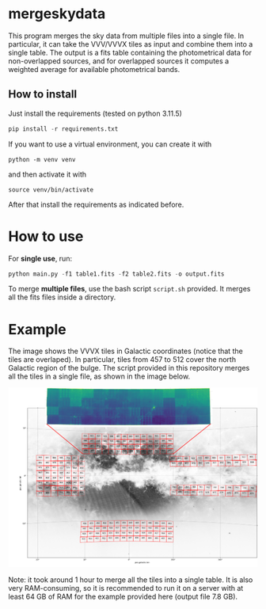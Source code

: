 # mergeskydata

This program merges the sky data from multiple files into a single file. In particular, it can take the VVV/VVVX tiles as input and combine them into a single table. The output is a fits table containing the photometrical data for non-overlapped sources, and for overlapped sources it computes a weighted average for available photometrical bands.

## How to install

Just install the requirements  (tested on python 3.11.5)
```python
pip install -r requirements.txt
```

If you want to use a virtual environment, you can create it with
```
python -m venv venv
```
and then activate it with
```
source venv/bin/activate
```
After that install the requirements as indicated before.

# How to use

For **single use**, run:
```python
python main.py -f1 table1.fits -f2 table2.fits -o output.fits
```

To merge **multiple files**, use the bash script `script.sh` provided. It merges all the fits files inside a directory.

# Example

The image shows the VVVX tiles in Galactic coordinates (notice that the tiles are overlaped). In particular, tiles from 457 to 512 cover the north Galactic region of the bulge. The script provided in this repository merges all the tiles in a single file,  as shown in the image below.

![image](vvvx_tiles.png)

Note: it took around 1 hour to merge all the tiles into a single table. It is also very RAM-consuming, so it is recommended to run it on a server with at least 64 GB of RAM for the example provided here (output file 7.8 GB).